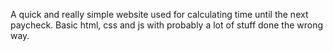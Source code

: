 A quick and really simple website used for calculating time until the next paycheck.
Basic html, css and js with probably a lot of stuff done the wrong way.
